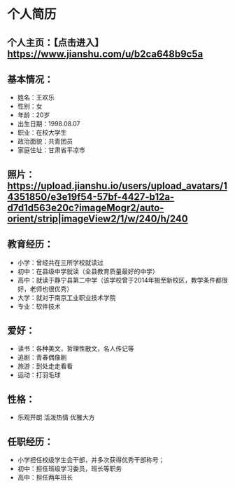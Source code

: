# 个人简历
## 个人主页：【点击进入】https://www.jianshu.com/u/b2ca648b9c5a
## 基本情况：
 - 姓名：王欢乐
 - 性别：女
 - 年龄：20岁
 - 出生日期：1998.08.07
 - 职业：在校大学生
 - 政治面貌：共青团员
 - 家庭住址：甘肃省平凉市
## 照片：https://upload.jianshu.io/users/upload_avatars/14351850/e3e19f54-57bf-4427-b12a-d7d1d563e20c?imageMogr2/auto-orient/strip|imageView2/1/w/240/h/240
## 教育经历：
 - 小学：曾经共在三所学校就读过
 - 初中：在县级中学就读（全县教育质量最好的中学）
 - 高中：就读于静宁县第二中学（该学校曾于2014年搬至新校区，教学条件都很好，老师也很优秀）
 - 大学：就对于南京工业职业技术学院
 - 专业：软件技术
## 爱好：
 - 读书：各种美文，哲理性散文，名人传记等
 - 追剧：青春偶像剧
 - 旅游：到处走走看看
 - 运动：打羽毛球
## 性格：
 - 乐观开朗 活泼热情 优雅大方
## 任职经历：
 - 小学担任校级学生会干部，并多次获得优秀干部称号；
 - 初中：担任班级学习委员，班长等职务
 - 高中：担任两年班长
 